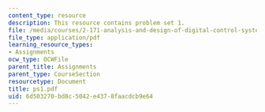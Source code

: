```yaml
---
content_type: resource
description: This resource contains problem set 1.
file: /media/courses/2-171-analysis-and-design-of-digital-control-systems-fall-2006/6d503270bd8c5042e4378faacdcb9e64_ps1.pdf
file_type: application/pdf
learning_resource_types:
- Assignments
ocw_type: OCWFile
parent_title: Assignments
parent_type: CourseSection
resourcetype: Document
title: ps1.pdf
uid: 6d503270-bd8c-5042-e437-8faacdcb9e64
---
```

